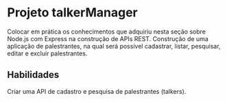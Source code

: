 # Projeto talkerManager

Colocar em prática os conhecimentos que adquiriu nesta seção sobre Node.js com Express na construção de APIs REST.
Construção de uma aplicação de palestrantes, na qual será possível cadastrar, listar, pesquisar, editar e excluir palestrantes.


## Habilidades 

Criar uma API de cadastro e pesquisa de palestrantes (talkers).
